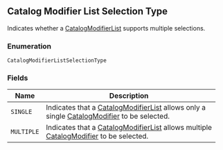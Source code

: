 ## Catalog Modifier List Selection Type

Indicates whether a [CatalogModifierList](./models/catalog-modifier-list.md) supports multiple selections.

### Enumeration

`CatalogModifierListSelectionType`

### Fields

| Name | Description |
|  --- | --- |
| `SINGLE` | Indicates that a [CatalogModifierList](./models/catalog-modifier.md) allows only a<br>single [CatalogModifier](./models/catalog-modifier.md) to be selected. |
| `MULTIPLE` | Indicates that a [CatalogModifierList](./models/catalog-modifier-list.md) allows multiple<br>[CatalogModifier](./models/catalog-modifier.md) to be selected. |

